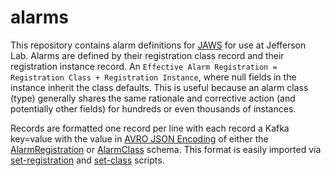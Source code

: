 # alarms
This repository contains alarm definitions for [JAWS](https://github.com/JeffersonLab/jaws) for use at Jefferson Lab.  Alarms are defined by their registration class record and their registration instance record.  An `Effective Alarm Registration = Registration Class + Registration Instance`, where null fields in the instance inherit the class defaults.  This is useful because an alarm class (type) generally shares the same rationale and corrective action (and potentially other fields) for hundreds or even thousands of instances.


Records are formatted one record per line with each record a Kafka key=value with the value in [AVRO JSON Encoding](https://avro.apache.org/docs/current/spec.html#json_encoding) of either the [AlarmRegistration](https://github.com/JeffersonLab/jaws-libp/blob/main/src/jlab_jaws/avro/schemas/AlarmRegistration.avsc) or [AlarmClass](https://github.com/JeffersonLab/jaws-libp/blob/main/src/jlab_jaws/avro/schemas/AlarmClass.avsc) schema.  This format is easily imported via [set-registration](https://github.com/JeffersonLab/jaws/wiki/Scripts-Reference#set-registration) and [set-class](https://github.com/JeffersonLab/jaws/wiki/Scripts-Reference#set-class) scripts.
